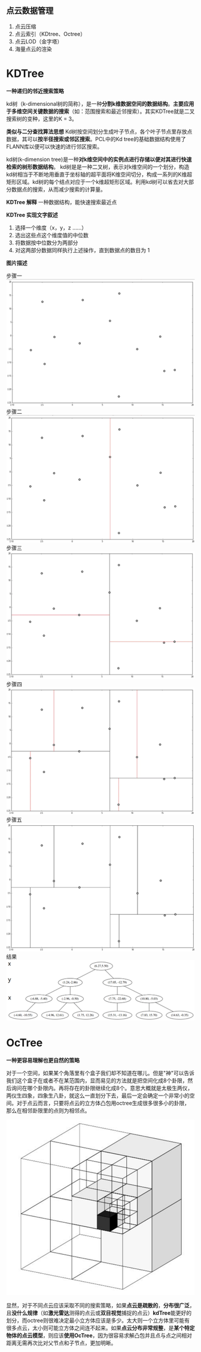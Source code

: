 ## 点云数据管理

1. 点云压缩
2. 点云索引（KDtree、Octree）
3. 点云LOD（金字塔）
4. 海量点云的渲染



# KDTree

**一种递归的邻近搜索策略**　

kd树（k-dimensional树的简称），是一种**分割k维数据空间的数据结构**。**主要应用于多维空间关键数据的搜索**（如：范围搜索和最近邻搜索）。其实KDTree就是二叉搜索树的变种，这里的K = 3。

**类似与二分查找算法思想**
Kd树按空间划分生成叶子节点，各个叶子节点里存放点数据，其可以**按半径搜索或邻区搜索**。PCL中的Kd tree的基础数据结构使用了FLANN库以便可以快速的进行邻区搜索。

kd树(k-dimension tree)是一种**对k维空间中的实例点进行存储以便对其进行快速检索的树形数据结构**。
kd树是是一种二叉树，表示对k维空间的一个划分，构造kd树相当于不断地用垂直于坐标轴的超平面将K维空间切分，构成一系列的K维超矩形区域。kd树的每个结点对应于一个k维超矩形区域。利用kd树可以省去对大部分数据点的搜索，从而减少搜索的计算量。



**KDTree 解释**
一种数据结构，能快速搜索最近点

**KDTree 实现文字叙述**

1. 选择一个维度（x，y，z ......）
2. 选出这些点这个维度值的中位数
3. 将数据按中位数分为两部分
4. 对这两部分数据同样执行上述操作，直到数据点的数目为 1

**图片描述**

步骤一
![KDTree1](./imgs/KDTree1.png)
步骤二
![KDTree2](./imgs/KDTree2.png)
步骤三
![KDTree3](./imgs/KDTree3.png)
步骤四
![KDTree4](./imgs/KDTree4.png)
步骤五
![KDTree5](./imgs/KDTree5.png)
结果
![KDTree](./imgs/KDTree.png)

# OcTree

**一种更容易理解也更自然的策略**

对于一个空间，如果某个角落里有个盒子我们却不知道在哪儿。但是"神"可以告诉我们这个盒子在或者不在某范围内，显而易见的方法就是把空间化成8个卦限，然后询问在哪个卦限内。再将存在的卦限继续化成8个。意思大概就是太极生两仪，两仪生四象，四象生八卦，就这么一直划分下去，最后一定会确定一个非常小的空间。对于点云而言，只要将点云的立方体凸包用octree生成很多很多小的卦限，那么在相邻卦限里的点则为相邻点。

![OCtree](./imgs/OCtree.png)

显然，对于不同点云应该采取不同的搜索策略，如果**点云是疏散的**，**分布很广泛**，且**没什么规律**（如**激光雷达**测得的点云或**双目视觉**捕捉的点云）**kdTree**能更好的划分，而octree则很难决定最小立方体应该是多少。太大则一个立方体里可能有很多点云，太小则可能立方体之间连不起来。如果**点云分布非常规整**，是**某个特定物体的点云模型**，则应该**使用OcTree**，因为很容易求解凸包并且点与点之间相对距离无需再次比对父节点和子节点，更加明晰。
